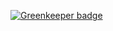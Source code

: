 
[![Greenkeeper badge](https://badges.greenkeeper.io/kaleabmelkie/meseret-examples.svg)](https://greenkeeper.io/)

